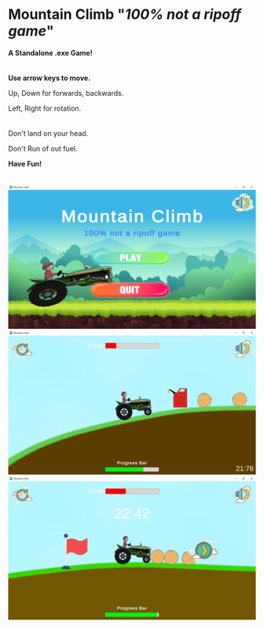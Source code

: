 # Mountain Climb "*100% not a ripoff game*"

**A Standalone .exe Game!**
\
\
\
**Use arrow keys to move.**


Up, Down for forwards, backwards.


Left, Right for rotation.
\
\
\
Don't land on your head.

Don't Run of out fuel.

**Have Fun!**
\
\
\
![alt text](https://github.com/mikemaid/Mountain-Climb/blob/main/Pictures/MainMenu.png?raw=true)
\
![alt text](https://github.com/mikemaid/Mountain-Climb/blob/main/Pictures/Gameplay.png?raw=true)
\
![alt text](https://github.com/mikemaid/Mountain-Climb/blob/main/Pictures/Finish.png?raw=true)
